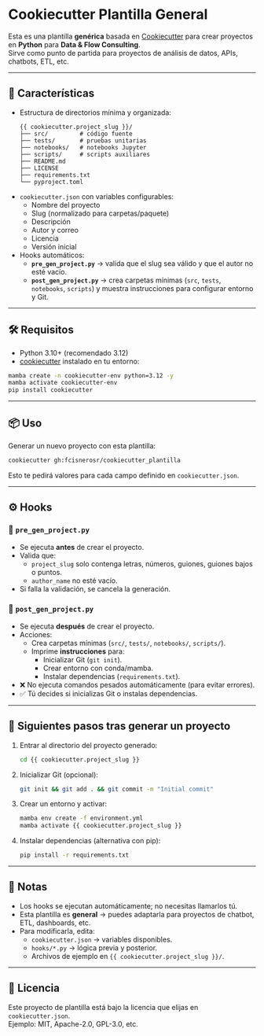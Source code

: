 # Cookiecutter Plantilla General

Esta es una plantilla **genérica** basada en [Cookiecutter](https://cookiecutter.readthedocs.io/) para crear proyectos en **Python** para **Data & Flow Consulting**.  
Sirve como punto de partida para proyectos de análisis de datos, APIs, chatbots, ETL, etc.

---

## 🚀 Características

- Estructura de directorios mínima y organizada:
  ```
  {{ cookiecutter.project_slug }}/
  ├── src/         # código fuente
  ├── tests/       # pruebas unitarias
  ├── notebooks/   # notebooks Jupyter
  ├── scripts/     # scripts auxiliares
  ├── README.md
  ├── LICENSE
  ├── requirements.txt
  └── pyproject.toml
  ```
- `cookiecutter.json` con variables configurables:
  - Nombre del proyecto
  - Slug (normalizado para carpetas/paquete)
  - Descripción
  - Autor y correo
  - Licencia
  - Versión inicial
- Hooks automáticos:
  - **`pre_gen_project.py`** → valida que el slug sea válido y que el autor no esté vacío.  
  - **`post_gen_project.py`** → crea carpetas mínimas (`src`, `tests`, `notebooks`, `scripts`) y muestra instrucciones para configurar entorno y Git.

---

## 🛠️ Requisitos

- Python 3.10+ (recomendado 3.12)
- [cookiecutter](https://cookiecutter.readthedocs.io/en/latest/installation.html) instalado en tu entorno:

```bash
mamba create -n cookiecutter-env python=3.12 -y
mamba activate cookiecutter-env
pip install cookiecutter
```

---

## 📦 Uso

Generar un nuevo proyecto con esta plantilla:

```bash
cookiecutter gh:fcisnerosr/cookiecutter_plantilla
```

Esto te pedirá valores para cada campo definido en `cookiecutter.json`.

---

## ⚙️ Hooks

### 🔹 `pre_gen_project.py`
- Se ejecuta **antes** de crear el proyecto.
- Valida que:
  - `project_slug` solo contenga letras, números, guiones, guiones bajos o puntos.
  - `author_name` no esté vacío.
- Si falla la validación, se cancela la generación.

### 🔹 `post_gen_project.py`
- Se ejecuta **después** de crear el proyecto.
- Acciones:
  - Crea carpetas mínimas (`src/`, `tests/`, `notebooks/`, `scripts/`).
  - Imprime **instrucciones** para:
    - Inicializar Git (`git init`).
    - Crear entorno con conda/mamba.
    - Instalar dependencias (`requirements.txt`).
- ❌ No ejecuta comandos pesados automáticamente (para evitar errores).  
- ✅ Tú decides si inicializas Git o instalas dependencias.

---

## 📖 Siguientes pasos tras generar un proyecto

1. Entrar al directorio del proyecto generado:
   ```bash
   cd {{ cookiecutter.project_slug }}
   ```
2. Inicializar Git (opcional):
   ```bash
   git init && git add . && git commit -m "Initial commit"
   ```
3. Crear un entorno y activar:
   ```bash
   mamba env create -f environment.yml
   mamba activate {{ cookiecutter.project_slug }}
   ```
4. Instalar dependencias (alternativa con pip):
   ```bash
   pip install -r requirements.txt
   ```

---

## 📌 Notas

- Los hooks se ejecutan automáticamente; no necesitas llamarlos tú.
- Esta plantilla es **general** → puedes adaptarla para proyectos de chatbot, ETL, dashboards, etc.
- Para modificarla, edita:
  - `cookiecutter.json` → variables disponibles.
  - `hooks/*.py` → lógica previa y posterior.
  - Archivos de ejemplo en `{{ cookiecutter.project_slug }}/`.

---

## 📄 Licencia

Este proyecto de plantilla está bajo la licencia que elijas en `cookiecutter.json`.  
Ejemplo: MIT, Apache-2.0, GPL-3.0, etc.
